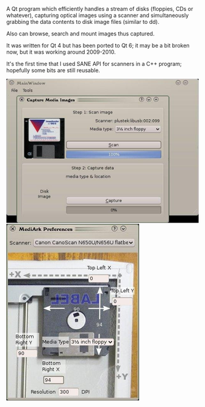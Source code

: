 A Qt program which efficiently handles a stream of disks (floppies, CDs or
whatever), capturing optical images using a scanner and simultaneously
grabbing the data contents to disk image files (similar to dd).

Also can browse, search and mount images thus captured.

It was written for Qt 4 but has been ported to Qt 6; it may be a bit broken
now, but it was working around 2009-2010.

It's the first time that I used SANE API for scanners in a C++ program;
hopefully some bits are still reusable.

![main screenshot](images/screenshot1.jpg "main screenshot")
![preferences screenshot](images/screenshot2.jpg "preferences screenshot")
